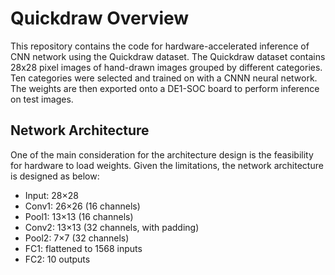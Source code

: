 # Quickdraw Overview
This repository contains the code for hardware-accelerated inference of CNN network using the Quickdraw dataset. The Quickdraw dataset contains 28x28 pixel images of hand-drawn images grouped by different categories. Ten categories were selected and trained on with a CNNN neural network. The weights are then exported onto a DE1-SOC board to perform inference on test images. 

## Network Architecture
One of the main consideration for the architecture design is the feasibility for hardware to load weights. Given the limitations, the network architecture is designed as below:
* Input: 28×28 
* Conv1: 26×26 (16 channels)
* Pool1: 13×13 (16 channels)
* Conv2: 13×13 (32 channels, with padding)
* Pool2: 7×7 (32 channels)
* FC1: flattened to 1568 inputs
* FC2: 10 outputs

